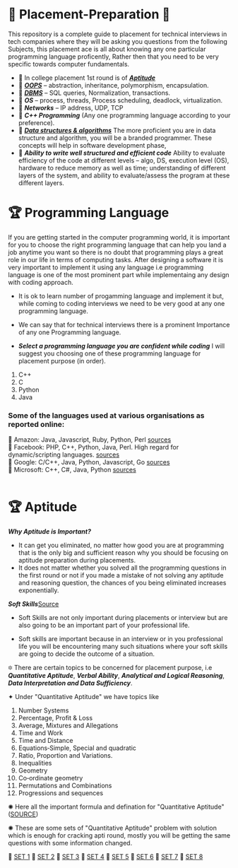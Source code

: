 # :gift: Placement-Preparation :gift:
This repository is a complete guide to placement for technical interviews in tech companies where they will be asking you questions from the following Subjects, this placement ace is all about knowing any one particular programming language proficently, Rather then that you need to be very specific towards computer fundamentals.

* 📘 In college placement 1st round is of [***Aptitude***](https://github.com/skjha1/Placement/tree/main/01%20Aptitute)
* 📘 [***OOPS***](https://github.com/skjha1/Placement/tree/main/02%20OOPS) –  abstraction, inheritance, polymorphism, encapsulation.
* 📘 [***DBMS***](https://github.com/skjha1/Data-Science/tree/master/DBMS) – SQL queries, Normalization, transactions.      
* 📘 ***OS*** – process, threads, Process scheduling, deadlock, virtualization.      
* 📘 ***Networks*** – IP address, UDP, TCP
* 📘 ***C++ Programming*** (Any one programming language according to your preference).
* 📘 [***Data structures & algorithms***](https://github.com/skjha1/Data-Structure-Algorithm) The more proficient you are in data structure and algorithm, you will be a branded programmer. These concepts will help in software development phase, 
* 📘 ***Ability to write well structured and efficient code*** Ability to evaluate efficiency of the code at different levels – algo, DS, execution level (OS), hardware to reduce memory as well as time; understanding of different layers of the system, and ability to evaluate/assess the program at these different layers.


# 🏆 Programming Language
If you are getting started in the computer programming world, it is important for you to choose the right programming language that can help you land a job anytime you want so there is no doubt that programming plays a great role in our life in terms of computing tasks. After designing a software it is very important to implement it using any language i.e programming language is one of the most prominent part while implementaing any design with coding approach.
* It is ok to learn number of progamming language and implement it but, while coming to coding interviews we need to be very good at any one programming language.
* We can say that for technical interviews there is a prominent Importance of any one Programming language.

* ***Select a programming language you are confident while coding*** I will suggest you choosing one of these programming language for placement purpose (in order).
1. C++
2. C
3. Python
4. Java
### Some of the languages used at various organisations as reported online:

:orange_book: Amazon: Java, Javascript, Ruby, Python, Perl [sources](https://www.quora.com/What-programming-languages-are-used-at-Amazon) <br>
:orange_book: Facebook: PHP, C++, Python, Java, Perl. High regard for dynamic/scripting languages. [sources](https://stackoverflow.com/questions/3690092/what-programming-language-does-facebook-use) <br>
:orange_book: Google: C/C++, Java, Python, Javascript, Go [sources](https://stackoverflow.com/questions/4773379/official-programming-languages-at-google) <br>
:orange_book: Microsoft: C++, C#, Java, Python [sources](http://www.eweek.com/c/a/Application-Development/Top-10-Microsoft-Programming-Languages-704642/) <br>
<br>

# 🏆 Aptitude

***Why Aptitude is Important?***

* It can get you eliminated, no matter how good you are at programming that is the only big and sufficient reason why you should be focusing on aptitude preparation during placements.
* It does not matter whether you solved all the programming questions in the first round or not if you made a mistake of not solving any aptitude and reasoning question, the chances of you being eliminated increases exponentially.


***Soft Skills***[Source](https://www.quora.com/What-is-the-importance-of-the-aptitude-test-and-soft-skills-during-campus-recruitment-for-engineering-students#:~:text=If%20you%20are%20able%20to,any%20purpose%20during%20the%20placements.)

* Soft Skills are not only important during placements or interview but are also going to be an important part of your professional life.

* Soft skills are important because in an interview or in you professional life you will be encountering many such situations where your soft skills are going to decide the outcome of a situation.

 🔯 There are certain topics to be concerned for placement purpose, i.e  ***Quantitative Aptitude***, ***Verbal Ability***, ***Analytical and Logical Reasoning***, ***Data Interpretation and Data Sufficiency***.
 
✦ Under "Quantitative Aptitude" we have topics like 
 1) Number Systems
2) Percentage, Profit & Loss
3) Average, Mixtures and Allegations
4) Time and Work
5) Time and Distance
6) Equations‐Simple, Special and quadratic
7) Ratio, Proportion and Variations.
8) Inequalities
9) Geometry
10) Co‐ordinate geometry
11) Permutations and Combinations
12) Progressions and sequences

✺ Here all the important formula and defination for "Quantitative Aptitude" ([SOURCE](https://drive.google.com/drive/folders/1w3SEmf4GcgV-7cLn71TV2KG81VQkDQqW))

✺ These are some sets of "Quantitative Aptitude" problem with solution which is enough for cracking apti round, mostly you will be getting the same questions with some information changed.

💫 [SET 1](https://drive.google.com/drive/folders/1SQfxfSUzB3fqcRnZ3Hmbp1IzGUT5N6GP)
💫 [SET 2](https://drive.google.com/drive/folders/1SQfxfSUzB3fqcRnZ3Hmbp1IzGUT5N6GP)
💫 [SET 3](https://drive.google.com/drive/folders/1SQfxfSUzB3fqcRnZ3Hmbp1IzGUT5N6GP)
💫 [SET 4](https://drive.google.com/drive/folders/1SQfxfSUzB3fqcRnZ3Hmbp1IzGUT5N6GP)
💫 [SET 5](https://drive.google.com/drive/folders/1SQfxfSUzB3fqcRnZ3Hmbp1IzGUT5N6GP)
💫 [SET 6](https://drive.google.com/drive/folders/1SQfxfSUzB3fqcRnZ3Hmbp1IzGUT5N6GP)
💫 [SET 7](https://drive.google.com/drive/folders/1SQfxfSUzB3fqcRnZ3Hmbp1IzGUT5N6GP)
💫 [SET 8](https://drive.google.com/drive/folders/1SQfxfSUzB3fqcRnZ3Hmbp1IzGUT5N6GP)




  <script src="https://gist.github.com/skjha1/ae25d38140893da02f731b8001254b99.js"></script>

